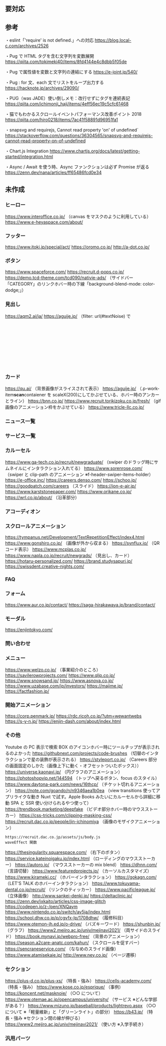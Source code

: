 ## 要対応

## 参考

・eslint「'require' is not defined.」への対応
https://blog.local-c.com/archives/2526

・Pug で HTML タグを含む文字列を変数展開
https://qiita.com/tokimeki40/items/8fd4144e4c8dbb5f05de

・Pug で属性値を変数と文字列の連結にする
https://e-joint.jp/540/

・Pug : for 文、each 文でリストをループ出力する
https://hacknote.jp/archives/29090/

・PUG（was JADE）使い倒しメモ：改行せずにタグを連続表記
https://qiita.com/ichimonji_haji/items/4eff56ec19c5cfc61468

・猫でもわかるスクロールイベントパフォーマンス改善ポイント 2018
https://qiita.com/hiro0218/items/7ac41f58891d96951fa1

・snapsvg and requirejs, Cannot read property 'on' of undefined`
https://stackoverflow.com/questions/36304565/snapsvg-and-requirejs-cannot-read-property-on-of-undefined

・Chart.js Integration
https://www.chartjs.org/docs/latest/getting-started/integration.html

・Async / Await を使う時、Async ファンクションは必ず Promise が返る
https://zenn.dev/nana/articles/ff65486fcd0e34

## 未作成

### ヒーロー

https://www.interoffice.co.jp/ （canvas をマスクのように利用している）
https://www.e-heyaspace.com/about/

### フッター

https://www.itoki.jp/special/act/
https://oromo.co.jp/
http://a-dot.co.jp/

### ボタン

https://www.spaceforce.com/
https://recruit.d-pops.co.jp/
https://demo.tcd-theme.com/tcd090/nativie-ads/ （サイドバー「CATEGORY」のリンクホバー時の下線「background-blend-mode: color-dodge;」）

### 見出し

https://aqm2.ai/ja/
https://aguije.jp/ （filter: url(#textNoise) で <svg id="filters">の中の filter を参照している）
https://corp.telecy.tv/
https://www.miwa-dental.jp/
https://www.gyu36.jp/

### カード

https://qu.ai/ （背景画像がスライスされて表示）
https://aguije.jp/ （.p-work-item**scan**contaiener を scaleX(200)にしてかぶせている、ホバー時のアンカーとライン）
https://bnn.co.jp/
https://www.recruit.torikizoku.co.jp/fresh/ （gif 画像のアニメーション枠をかぶせている）
https://www.tricle-llc.co.jp/

### ニュース一覧

### サービス一覧

### カルーセル

https://www.ga-tech.co.jp/recruit/newgraduate/ （swiper のドラッグ時にサムネイルにインタラクション入れてる）
https://www.sorenrose.com/ （swiper と clip-path のアニメーション ※f-header-swiper-items-holder）
https://e-office.inc/
https://careers.denso.com/
https://schoo.jp/
https://goodpatch.com/careers （スライド）
https://ion-e-air.jp/
https://www.karststonepaper.com/
https://www.orikane.co.jp/
https://wrl.co.jp/about/ （沿革部分）

### アコーディオン

### スクロールアニメーション

https://tympanus.net/Development/TextRepetitionEffect/index4.html
https://www.gonshiro.co.jp/ （画像が外から収まる）
https://synflux.io/ （QR コード表示）
https://www.mcplas.co.jp/
https://www.napla.co.jp/recruit/newgrads/ （見出し、カード）
https://hotaru-personalized.com/
https://brand.studysapuri.jp/
https://swissdent.creative-nights.com/

### FAQ

### フォーム

https://www.aur.co.jp/contact/
https://saga-hirakawaya.jp/brand/contact/

### モーダル

https://enjintokyo.com/

### 問い合わせ

### メニュー

https://www.welzo.co.jp/ （事業紹介のところ）
https://savilerowprojects.com/
https://www.qlip.co.jp/
https://www.snowsand.jp/
https://www.asnova.co.jp/
https://www.uzabase.com/jp/investors/
https://majime.jp/
https://factfashion.jp/

### 開始アニメーション

https://corp.penmark.jp/
https://rdc.ricoh.co.jp/?utm=wewantwebs
https://s-y-n.jp/
https://enjin-dash.com/about/index.html

### その他

Youtube の PC 表示で検索 BOX のアイコンホバー時にツールチップが表示されるのよかった
https://githubnext.com/projects/code-brushes （切替のインタラクションで星の装飾が表示される）
https://styleport.co.jp/ （Careers 部分の画面固定のしかた（画像上下に動く・オフセットついたボックス））
https://universe.kaonavi.jp/ （円グラフのアニメーション）
https://photoshopvip.net/144594 （トップへ戻るボタン、focus のスタイル）
https://www.daytona-park.com/news/16thcp/ （チケット切れるアニメーション）
https://note.com/goando/n/n9346aea1b0ea （view transitions 使ってアプリライクな動き Nuxt で試す。Apple Books みたいにカルーセルから詳細に移動 SPA と SSR 使い分けられるやつ使って）
https://trendbook.marketing/deepfake （ビデオ部分ホバー時のマウスストーカー）
https://css-tricks.com/clipping-masking-css/
https://recruit.dac.co.jp/people/jin-ichinomiya （画像のモザイクアニメーション）

```
https://recruit.dac.co.jp/assets/js/body.js
waveEffect 関数
```

https://thesingularity.squarespace.com/ （右下のボタン）
https://service.kateinoigaku.jp/index.html （ローディングのマウスストーカー）
https://autoro.io/ （マウスストーカーの mix blend）
https://dhnn.com/ （言語切替）
https://www.featuredprojects.jp/ （カーソルカスタマイズ）
https://www.kirameki.cc/ （ホバーインタラクション）
https://gokagn.com/ （LET'S TALK のホバーインタラクション）
https://www.tokuyama-dental.co.jp/recruit/ （リンクのティッカー）
https://www.pacificleague.jp/ （立体画像）
http://www.sankei-denki.jp/
https://deltaclinic.jp/
https://zenn.dev/ixkaito/articles/css-image-glitch
https://codepen.io/z-/pen/XNQaym
https://www.nintendo.co.jp/switch/av5ja/index.html
https://school.dhw.co.jp/p/cgvfx-lp/1708dhw/ （履修科目）
https://www.otemon-jh.ed.jp/o-drive/ （バズキーワード）
https://shunbin.jp/ （グラフ）
https://www2.mejiro.ac.jp/univ/mejinavi2021/ （両サイドのスライド）
https://book.mynavi.jp/webpro-free/ （背景のアニメーション）
https://season.a2care-anatc.com/kahun/ （スクロールを促すバー）
https://sencraneservice.com/ （ななめのスライド画像）
https://www.atamisekaie.jp/
http://www.ney.co.jp/ （ページ遷移）

### セクション

https://plus-d.co.jp/plus-xs/ （特長・強み）
https://cells-academy.com/ （特長・強み）
https://www.kose.co.jp/esprique/ （事例）
https://koncent.net/masknoie/ （○○ について）
https://www.otemae.ac.jp/opencampus/university/ （サービス ※どんな学部がある？）
https://www.mizuno.jp/baseball/products/lightrevo.aspx （○○ について ※「軽量維新」と「グリーンライト」の部分）
https://b43.jp/ （特長・強み ※セクション間の線が伸びる）
https://www2.mejiro.ac.jp/univ/mejinavi2021/ （使い方 ※入学手続き）

### 汎用パーツ

